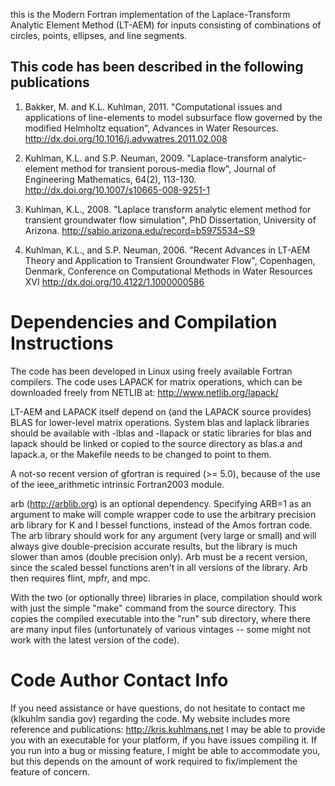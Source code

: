this is the Modern Fortran implementation of the Laplace-Transform Analytic Element Method (LT-AEM) for inputs consisting of combinations of circles, points, ellipses, and line segments.

This code has been described in the following publications
----------------------------------------------------------
1) Bakker, M. and K.L. Kuhlman, 2011. "Computational issues and applications of line-elements to model subsurface flow governed by the modified Helmholtz equation", Advances in Water Resources. http://dx.doi.org/10.1016/j.advwatres.2011.02.008

2) Kuhlman, K.L. and S.P. Neuman, 2009. "Laplace-transform analytic-element method for transient porous-media flow", Journal of Engineering Mathematics, 64(2), 113-130. http://dx.doi.org/10.1007/s10665-008-9251-1

3) Kuhlman, K.L., 2008. "Laplace transform analytic element method for transient groundwater flow simulation", PhD Dissertation, University of Arizona. http://sabio.arizona.edu/record=b5975534~S9

4) Kuhlman, K.L., and S.P. Neuman, 2006. "Recent Advances in LT-AEM Theory and Application to Transient Groundwater Flow", Copenhagen, Denmark, Conference on Computational Methods in Water Resources XVI http://dx.doi.org/10.4122/1.1000000586


Dependencies and Compilation Instructions
============================================================
The code has been developed in Linux using freely available Fortran compilers.  The code uses LAPACK for matrix operations, which can be downloaded freely from NETLIB at: http://www.netlib.org/lapack/

LT-AEM and LAPACK itself depend on (and the LAPACK source provides) BLAS for lower-level matrix operations.  System blas and laplack libraries should be available with -lblas and -llapack or static libraries for blas and lapack should be linked or copied to the source directory as blas.a and lapack.a, or the Makefile needs to be changed to point to them.

A not-so recent version of gfortran is required (>= 5.0), because of the use of the ieee_arithmetic intrinsic Fortran2003 module.

arb (http://arblib.org) is an optional dependency. Specifying ARB=1 as an argument to make will comple wrapper code to use the arbitrary precision arb library for K and I bessel functions, instead of the Amos fortran code. The arb library should work for any argument (very large or small) and will always give double-precision accurate results, but the library is much slower than amos (double precision only). Arb must be a recent version, since the scaled bessel functions aren't in all versions of the library. Arb then requires flint, mpfr, and mpc.

With the two (or optionally three) libraries in place, compilation should work with just the simple "make" command from the source directory.  This copies the compiled executable into the "run" sub directory, where there are many input files (unfortunately of various vintages -- some might not work with the latest version of the code).


Code Author Contact Info
============================================================ 
If you need assistance or have questions, do not hesitate to contact me (klkuhlm <at> sandia <dot> gov) regarding the code. My website includes more reference and publications: http://kris.kuhlmans.net  I may be able to provide you with an executable for your platform, if you have issues compiling it.  If you run into a bug or missing feature, I might be able to accommodate you, but this depends on the amount of work required to fix/implement the feature of concern.
